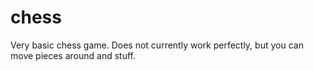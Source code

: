# chess

Very basic chess game. Does not currently work perfectly, but you can move pieces around and stuff.
